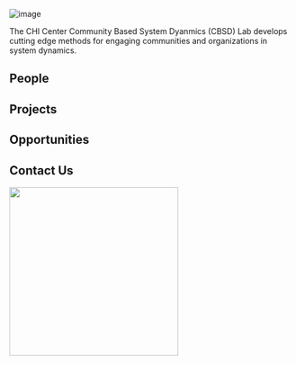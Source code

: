 ![image](https://user-images.githubusercontent.com/8854922/124340159-2dc3c180-db81-11eb-9ced-9d561fc54065.png)

The CHI Center Community Based System Dyanmics (CBSD) Lab develops cutting edge methods for engaging communities and organizations in system dynamics.  

## People

## Projects

## Opportunities


## Contact Us

<img src="https://user-images.githubusercontent.com/8854922/124619880-030a8f00-de47-11eb-818f-83f4d092068d.png" width="300px">

